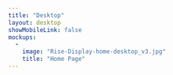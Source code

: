 ```yaml
---
title: "Desktop"
layout: desktop
showMobileLink: false
mockups:
  -
    image: "Rise-Display-home-desktop_v3.jpg"
    title: "Home Page"
---
```

